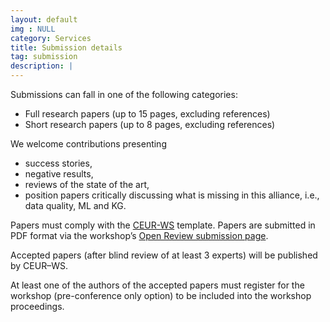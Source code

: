 ```yaml
---
layout: default
img : NULL
category: Services
title: Submission details
tag: submission
description: |
---
```

Submissions can fall in one of the following categories:
- Full research papers (up to 15 pages, excluding references)
- Short research papers (up to 8 pages, excluding references)

We welcome contributions presenting
- success stories,
- negative results, 
- reviews of the state of the art, 
- position papers critically discussing what is missing in this alliance, i.e., data quality, ML and KG.

Papers must comply with the [CEUR-WS](http://ceur-ws.org/Vol-XXX/CEURART.zip) template.
Papers are submitted in PDF format via the workshop’s [Open Review submission page](https://openreview.net/group?id=eswc-conferences.org/ESWC/2024/Workshop/DQMLKG).

Accepted papers (after blind review of at least 3 experts) will be published by CEUR–WS.

At least one of the authors of the accepted papers must register for the workshop (pre-conference only option) to be included into the workshop proceedings.